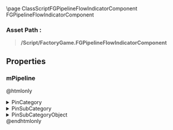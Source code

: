 \page ClassScriptFGPipelineFlowIndicatorComponent FGPipelineFlowIndicatorComponent
### Asset Path :
<b><blockquote>/Script/FactoryGame.FGPipelineFlowIndicatorComponent</blockquote></b>
## Properties

### mPipeline
@htmlonly
<details>
 <summary>PinCategory</summary>
<blockquote>Object</blockquote>
</details>
<details>
 <summary>PinSubCategory</summary>
<blockquote>Object</blockquote>
</details>
<details>
 <summary>PinSubCategoryObject</summary>
<b><a href="_class_script_f_g_buildable_pipeline.html"><blockquote>FGBuildablePipeline</blockquote></a></b>
</details>
@endhtmlonly


